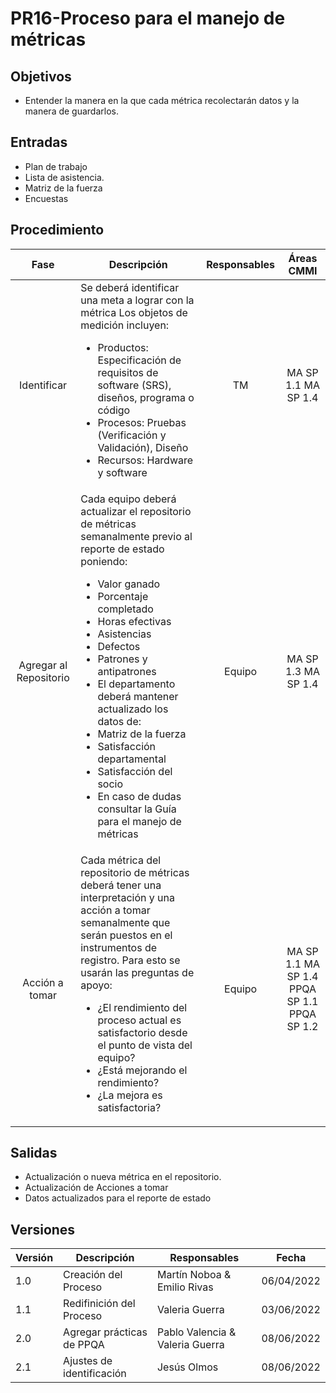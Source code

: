 # PR16-Proceso para el manejo de métricas

## Objetivos

- Entender la manera en la que cada métrica recolectarán datos y la manera de guardarlos.

## Entradas

- Plan  de trabajo
- Lista de asistencia.
- Matriz de la fuerza
- Encuestas


## Procedimiento

<table>
    <thead>
        <th>Fase</th>
        <th>Descripción</th>
        <th>Responsables</th>
        <th>Áreas CMMI</th>
    </thead>

<tbody>
    <tr>
      <td align="center">Identificar</td>
      <td>
      Se deberá identificar una meta a lograr con la métrica
      Los objetos de medición incluyen:
      <ul>
        <li>
          Productos: Especificación de requisitos de software (SRS), diseños, programa o código
        </li>
        <li>
          Procesos: Pruebas (Verificación y Validación), Diseño
        </li>
        <li>
          Recursos: Hardware y software
        </li>
      </ul>
      </td>
      <td align="center">TM</td>
      <td align="center">
      MA SP 1.1
      MA SP 1.4
      </td>
    </tr>
    <tr>
      <td align="center">Agregar al Repositorio</td>
      <td>
      Cada equipo deberá actualizar el repositorio de métricas semanalmente previo al reporte de estado poniendo:
        <ul>
          <li>
          Valor ganado
          </li>
          <li>
          Porcentaje completado
          </li>
          <li>
          Horas efectivas
          </li>
          <li>
          Asistencias
          </li>
          <li>
          Defectos
          </li>
          <li>
          Patrones y antipatrones
          </li>
          <li>
          El departamento deberá mantener actualizado los datos de:
          </li>
          <li>
          Matriz de la fuerza
          </li>
          <li>
          Satisfacción departamental
          </li>
          <li>
          Satisfacción del socio
          </li>
          <li>
          En caso de dudas consultar la Guía para el manejo de métricas
          </li>
        </ul>
      </td>
      <td align="center">Equipo</td>
      <td align="center">
        MA SP 1.3
        MA SP 1.4
      </td>
    </tr>
    <tr>
      <td align="center">Acción a tomar</td>
      <td>
      Cada métrica del repositorio de métricas deberá tener una interpretación y una acción a tomar semanalmente que serán puestos en el  instrumentos de registro.
      Para esto se usarán las preguntas de apoyo:
      <ul>
        <li>
          ¿El rendimiento del proceso actual es satisfactorio desde el punto de vista del equipo?
        </li>
        <li>
          ¿Está mejorando el rendimiento?
        </li>
        <li>
          ¿La mejora es satisfactoria?
        </li>
      </ul>
      </td>
      <td align="center">Equipo</td>
      <td align="center">
        MA SP 1.1
        MA SP 1.4
        PPQA SP 1.1
        PPQA SP 1.2
      </td>
    </tr>
  </tbody>
</table>

## Salidas

- Actualización o nueva  métrica en el repositorio.
- Actualización de Acciones a tomar
- Datos actualizados para el reporte de estado


## Versiones

| Versión | Descripción              | Responsables                  | Fecha    |
| ------- | --------------------     | ----------------------------- | -------- |
| 1.0     | Creación del Proceso     | Martín Noboa & Emilio Rivas   | 06/04/2022 |
| 1.1     | Redifinición del Proceso | Valeria Guerra                | 03/06/2022 |
| 2.0     | Agregar prácticas de PPQA  | Pablo Valencia & Valeria Guerra | 08/06/2022 |
| 2.1     | Ajustes de identificación | Jesús Olmos | 08/06/2022 |
